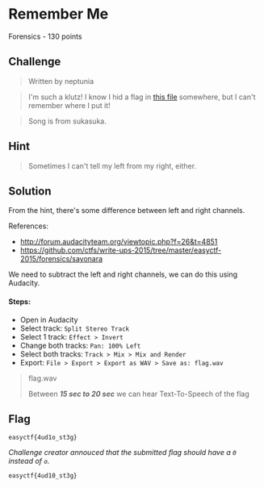 # Remember Me
Forensics - 130 points

## Challenge 
> Written by neptunia

> I'm such a klutz! I know I hid a flag in [this file](scarboroughfair.mp3) somewhere, but I can't remember where I put it!

> Song is from sukasuka.

## Hint
> Sometimes I can't tell my left from my right, either.


## Solution

From the hint, there's some difference between left and right channels.

References:
 - http://forum.audacityteam.org/viewtopic.php?f=26&t=4851
 - https://github.com/ctfs/write-ups-2015/tree/master/easyctf-2015/forensics/sayonara

We need to subtract the left and right channels, we can do this using Audacity.

#### Steps:
- Open in Audacity
- Select track: `Split Stereo Track`
- Select 1 track: `Effect > Invert`
- Change both tracks: `Pan: 100% Left`
- Select both tracks: `Track > Mix > Mix and Render`
- Export: `File > Export > Export as WAV > Save as: flag.wav`

> flag.wav
>
> Between ***15 sec to 20 sec*** we can hear Text-To-Speech of the flag

## Flag
`easyctf{4ud1o_st3g}`

*Challenge creator annouced that the submitted flag should have a `0` instead of `o`.*

`easyctf{4ud10_st3g}`
